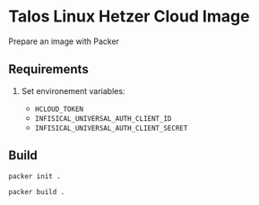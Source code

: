 # Talos Linux Hetzer Cloud Image

Prepare an image with Packer

## Requirements

1. Set environement variables:

    - `HCLOUD_TOKEN`
    - `INFISICAL_UNIVERSAL_AUTH_CLIENT_ID`
    - `INFISICAL_UNIVERSAL_AUTH_CLIENT_SECRET`

## Build

```
packer init .
```

```
packer build .
```
